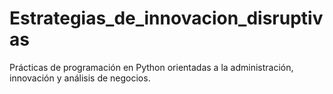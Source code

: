 # Estrategias_de_innovacion_disruptivas
Prácticas de programación en Python orientadas a la administración, innovación y análisis de negocios.
